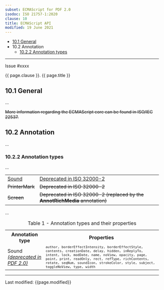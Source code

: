 ```yaml
---
subset: ECMAScript for PDF 2.0
isodoc: ISO 21757-1:2020
clause: 10
title: ECMAScript API
modified: 19 June 2021
---
```


<ul>
    <li><a href="#H10.1">10.1 General</a>
    </li>
    <li>10.2 Annotation
        <ul>
            <li><a href="#H10.2.2">10.2.2 Annotation types</a>
            </li>
        </ul>
    </li>
</ul>
<hr>

<link rel="stylesheet" href="../assets/iso-style.css">
<div class="isostyle">
<div class="fixedpopup" id="issuelink">
	Issue #xxxx
</div>


<p class="fake-h1">{{ page.clause }}. {{ page.title }}</p>

<h2 id="H10.1">10.1 General</h2>

<p>...</p>

<p>
<del onMouseEnter="mouseEnter(this)" data-issue="70">More information regarding the ECMAScript core can be found in ISO/IEC 22537.</del>
</p>

<h2 id="H10.2">10.2 Annotation</h2>

<p>...</p>

<h3 id="H10.2.2">10.2.2 Annotation types</h3>

<p>...</p>

<table style="border: none;">
<tr style="border: none;">
    <td><ins onMouseEnter="mouseEnter(this)" data-issue="82">Sound</ins></td>
    <td><ins onMouseEnter="mouseEnter(this)" data-issue="82">Deprecated in ISO 32000-2</ins></td>
</tr>
<tr style="border: none;">
    <td><del onMouseEnter="mouseEnter(this)" data-issue="82">PrinterMark</del></td>
    <td><del onMouseEnter="mouseEnter(this)" data-issue="82">Deprecated in ISO 32000-2</del></td>
</tr>
<tr style="border: none;">
    <td><del onMouseEnter="mouseEnter(this)" data-issue="82">Screen</del></td>
    <td><del onMouseEnter="mouseEnter(this)" data-issue="82">Deprecated in ISO 32000-2 (replaced by the <b>AnnotRichMedia</b> annotation)</del></td>
</tr>
</table>

<p>...</p>

<table>
  <caption id="Table1">Table 1 - Annotation types and their properties</caption>
  <tr>
    <th>Annotation type</th>
    <th>Properties</th>
  </tr>
  <tr>
    <td>Sound <ins onMouseEnter="mouseEnter(this)" data-issue="82"><i>(deprecated in PDF 2.0)</i></ins></td>
    <td style="font-family: monospace; font-size: smaller;">author, borderEffectIntensity, borderEffectStyle, contents, creationDate, delay, hidden, inReplyTo, intent, lock, modDate, name, noView, opacity, page, point, print, readOnly, rect, refType, richContents, rotate, seqNum, soundIcon, strokeColor, style, subject, toggleNoView, type, width</td>
  </tr>
</table>

</div>


<hr>
<p class="footnote">Last modified: {{page.modified}}</p>
